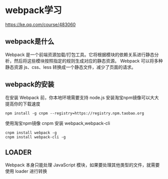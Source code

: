 # webpack学习
https://ke.qq.com/course/483060
## webpack是什么
Webpack 是一个前端资源加载/打包工具。它将根据模块的依赖关系进行静态分析，然后将这些模块按照指定的规则生成对应的静态资源。
Webpack 可以将多种静态资源 js、css、less 转换成一个静态文件，减少了页面的请求。

## webpack的安装
在安装 Webpack 前，你本地环境需要支持 node.js
安装淘宝npm镜像可以大大提高你的下载速度
````
npm install -g cnpm --registry=https://registry.npm.taobao.org
````

使用淘宝npm镜像 cnpm 安装 webpack,webpack-cli
````
cnpm install webpack -g
cnpm install webpack-cli -g
````

## LOADER
Webpack 本身只能处理 JavaScript 模块，如果要处理其他类型的文件，就需要使用 loader 进行转换